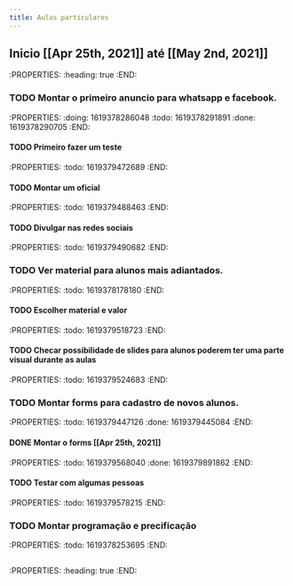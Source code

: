 ```yaml
---
title: Aulas particulares
---
```


## Inicio [[Apr 25th, 2021]] até [[May 2nd, 2021]] 
:PROPERTIES:
:heading: true
:END:
### TODO Montar o primeiro anuncio para whatsapp e facebook.
:PROPERTIES:
:doing: 1619378286048
:todo: 1619378291891
:done: 1619378290705
:END:
#### TODO Primeiro fazer um teste
:PROPERTIES:
:todo: 1619379472689
:END:
#### TODO  Montar um oficial
:PROPERTIES:
:todo: 1619379488463
:END:
#### TODO Divulgar nas redes sociais
:PROPERTIES:
:todo: 1619379490682
:END:
### TODO Ver material para alunos mais adiantados.
:PROPERTIES:
:todo: 1619378178180
:END:
#### TODO Escolher material e valor
:PROPERTIES:
:todo: 1619379518723
:END:
#### TODO Checar possibilidade de slides para alunos poderem ter uma parte visual durante as aulas
:PROPERTIES:
:todo: 1619379524683
:END:
### TODO Montar forms para cadastro de novos alunos.
:PROPERTIES:
:todo: 1619379447126
:done: 1619379445084
:END:
#### DONE Montar o forms [[Apr 25th, 2021]] 
:PROPERTIES:
:todo: 1619379568040
:done: 1619379891862
:END:
#### TODO Testar com algumas pessoas
:PROPERTIES:
:todo: 1619379578215
:END:
### TODO Montar programação e precificação
:PROPERTIES:
:todo: 1619378253695
:END:
##
:PROPERTIES:
:heading: true
:END:
